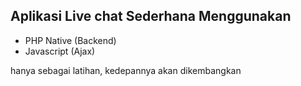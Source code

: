 <h2>Aplikasi Live chat Sederhana Menggunakan</h2>
<ul>
<li>PHP Native (Backend)</li>
<li>Javascript (Ajax)</li>
</ul>

<p>hanya sebagai latihan, kedepannya akan dikembangkan</p>
